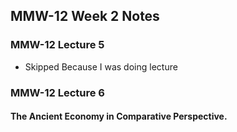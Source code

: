 ## MMW-12 Week 2 Notes
### MMW-12 Lecture 5
- Skipped Because I was doing lecture

### MMW-12 Lecture 6
#### The Ancient Economy in Comparative Perspective. 
